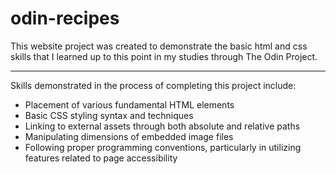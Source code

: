 # odin-recipes
This website project was created to demonstrate the basic html and css skills that I learned up to this point in my studies through The Odin Project.

---

Skills demonstrated in the process of completing this project include:

- Placement of various fundamental HTML elements
- Basic CSS styling syntax and techniques
- Linking to external assets through both absolute and relative paths
- Manipulating dimensions of embedded image files
- Following proper programming conventions, particularly in utilizing features related to page accessibility